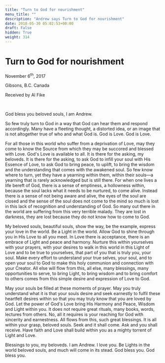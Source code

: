 ```yaml
---
title: "Turn to God for nourishment"
menu_title: ""
description: "Andrew says Turn to God for nourishment"
date: 2018-05-30 05:02:53+00:00
draft: False
hidden: True
weight: 314
---
```

# Turn to God for nourishment
November 6<sup>th</sup>, 2017

Gibsons, B.C. Canada

Received by Al Fike

 

God bless you beloved souls, I am Andrew.

So few truly turn to God in a way that God can hear them and respond accordingly. Many have a fleeting thought, a distorted idea, or an image that is not altogether true of who and what God is. God is Love. God is Love.

For all those in this world who suffer from a deprivation of Love, may they come to know the Source from which they may be succored and blessed with Love. God's Love is available to all. It is there for the asking, my beloveds. It is there for the asking, to ask God to infill your soul with His Essence of Love, to ask God to bring peace, to uplift, to bring the wisdom and the understanding that comes with the awakened soul. So few know where to turn, yet they have a yearning within them, within their souls—a yearning that is rarely acknowledged but is still there. For when one lives a life bereft of God, there is a sense of emptiness, a hollowness within, because the soul lacks what it needs to be nurtured, to come alive. Instead there is a sense of not being aware and alive, the eyes of the soul are closed and the sense of the soul does not come to the mind so much is lost in this lack of recognition and understanding of God. So many out there in the world are suffering from this very terrible malady. They are lost in darkness, they are lost because they do not know how to come to God.

My beloved souls, beautiful souls, show the way, be the example, express your love in the world. Be a Light in the world. Allow God to shine through you in His Love to all you meet. In Love there is acceptance, there is an embrace of Light and peace and harmony. Nurture this within yourselves with your prayers, with your desires to walk in this world in this Light of Love and to be true to yourselves, that part of you that is truly you, your soul. Make every effort to understand your true selves, your soul, and to open your soul to God to make this holy communion and connection with your Creator. All else will flow from this, all else, many blessings, many opportunities to serve, to bring Light, to bring wisdom and to bring comfort to others comes from this simple desire and expression of Love to God.

May your souls be filled at these moments of prayer. May you truly understand what it is that your souls desire and seek earnestly to fulfil these heartfelt desires within so that you may truly know that you are loved by God. Let the power of God's Love bring His Harmony and Peace, Wisdom and Light within you. It does not require great rituals, many books, words, lectures from others. No, all it requires is your reaching for God with sincerity and earnestness. All flows from this, such great blessings. It is all within your grasp, beloved souls. Seek and it shall come. Ask and you shall receive. Have faith and Love shall build within you as a mighty torrent of Light and Love. 

Blessings to you, my beloveds. I am Andrew. I love you. Be Lights in the world beloved souls, and much will come in its stead. God bless you. God bless you.



